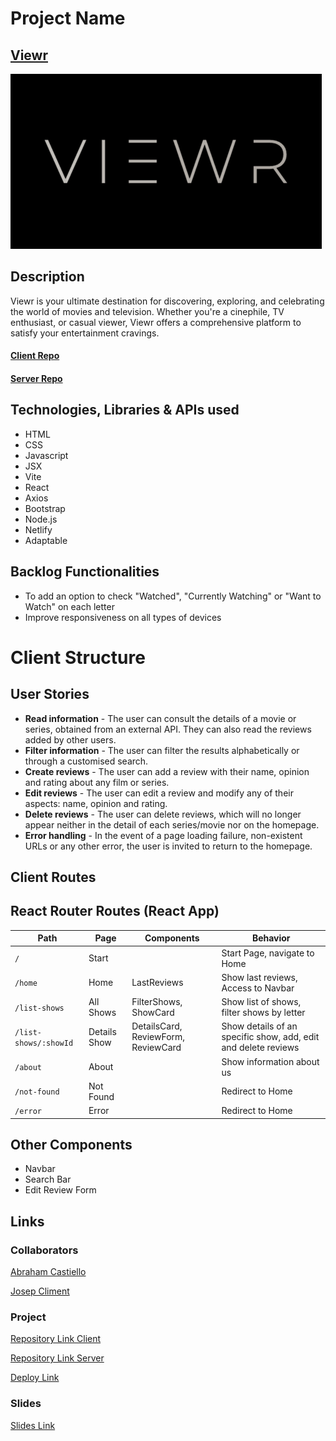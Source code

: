 # Project Name

## [Viewr](https://viewr-app.netlify.app)

![App Logo](./src/assets/presentacion/VIEWR-logo-fondo.png)

## Description

Viewr is your ultimate destination for discovering, exploring, and celebrating the world of movies and television. Whether you're a cinephile, TV enthusiast, or casual viewer, Viewr offers a comprehensive platform to satisfy your entertainment cravings.

#### [Client Repo](https://github.com/josepcliment92/Viewr-app)
#### [Server Repo](https://github.com/Abranucu/Viewr-server)

## Technologies, Libraries & APIs used

- HTML
- CSS
- Javascript
- JSX
- Vite
- React
- Axios
- Bootstrap
- Node.js
- Netlify
- Adaptable

## Backlog Functionalities

- To add an option to check "Watched", "Currently Watching" or "Want to Watch" on each letter
- Improve responsiveness on all types of devices

# Client Structure

## User Stories

- **Read information** - The user can consult the details of a movie or series, obtained from an external API. They can also read the reviews added by other users. 
- **Filter information** - The user can filter the results alphabetically or through a customised search. 
- **Create reviews** - The user can add a review with their name, opinion and rating about any film or series. 
- **Edit reviews** - The user can edit a review and modify any of their aspects: name, opinion and rating.
- **Delete reviews** - The user can delete reviews, which will no longer appear neither in the detail of each series/movie nor on the homepage.
- **Error handling** - In the event of a page loading failure, non-existent URLs or any other error, the user is invited to return to the homepage. 

## Client Routes

## React Router Routes (React App)
| Path                      | Page            | Components                          | Behavior                                                      |
| ------------------------- | ----------------| ----------------------------------- |  ------------------------------------------------------------ |
| `/`                       | Start           |                                     | Start Page, navigate to Home                                  |
| `/home`                   | Home            | LastReviews                         | Show last reviews, Access to Navbar                           |
| `/list-shows`             | All Shows       | FilterShows, ShowCard               | Show list of shows, filter shows by letter                    |
| `/list-shows/:showId`     | Details Show    | DetailsCard, ReviewForm, ReviewCard | Show details of an specific show, add, edit and delete reviews|
| `/about`                  | About           |                                     | Show information about us                                     |
| `/not-found`              | Not Found       |                                     | Redirect to Home                                              |
| `/error`                  | Error           |                                     | Redirect to Home                                              |

## Other Components

- Navbar
- Search Bar
- Edit Review Form
  
## Links

### Collaborators

[Abraham Castiello](https://github.com/Abranucu/)

[Josep Climent](https://github.com/josepcliment92/)

### Project

[Repository Link Client](https://github.com/josepcliment92/Viewr-app)

[Repository Link Server](https://github.com/Abranucu/Viewr-server)

[Deploy Link](https://viewr-app.netlify.app)

### Slides

[Slides Link](./src/assets/presentacion/VIEWR-presentacion.pdf)
